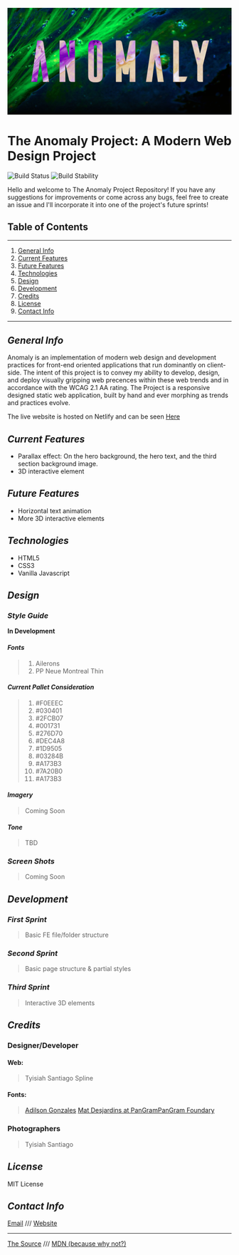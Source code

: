 ![The Anomaly Project Banner Image](/images/Banner%20Image.jpg "Anomaly")

# The Anomaly Project: A Modern Web Design Project 
![Build Status](https://img.shields.io/badge/Status-In%20Deisgn-brightgreen)
![Build Stability](https://img.shields.io/badge/Stability-Pre--Alpha-yellow)

Hello and welcome to The Anomaly Project Repository! If you have any suggestions for improvements or come across any bugs, feel free to create an issue and I'll incorporate it into one of the project's future sprints!

## Table of Contents

***

1. [General Info](#general-info)
2. [Current Features](#current-features)
3. [Future Features](#future-features)
4. [Technologies](#technologies)
5. [Design](#design)
6. [Development](#development)
7. [Credits](#credits)
8. [License](#license)
9. [Contact Info](#contact-info)

***

## _General Info_

Anomaly is an implementation of modern web design and development practices for front-end oriented applications that run dominantly on client-side. The intent of this project is to convey my ability to develop, design, and deploy visually gripping web precences within these web trends and in accordance with the WCAG 2.1 AA rating. The Project is a responsive designed static web application, built by hand and ever morphing as trends and practices evolve.

The live website is hosted on Netlify and can be seen [Here](https://anomaly.netlify.app/)

## _Current Features_

- Parallax effect: On the hero background, the hero text, and the third section background image.
- 3D interactive element

## _Future Features_

- Horizontal text animation
- More 3D interactive elements

## _Technologies_

- HTML5
- CSS3
- Vanilla Javascript

## _Design_

### _Style Guide_

**In Development**

#### _Fonts_

> 1. Ailerons
> 2. PP Neue Montreal Thin

#### _Current Pallet Consideration_

> 1. #F0EEEC
> 2. #030401
> 3. #2FCB07
> 4. #001731
> 5. #276D70
> 6. #DEC4A8
> 7. #1D9505
> 8. #03284B
> 9. #A173B3
> 10. #7A20B0
> 11. #A173B3

#### _Imagery_

> Coming Soon

#### _Tone_

> TBD

### _Screen Shots_

> Coming Soon

## _Development_

### _First Sprint_

> Basic FE file/folder structure

### _Second Sprint_

> Basic page structure & partial styles

### _Third Sprint_

> Interactive 3D elements

## _Credits_

### Designer/Developer

#### Web:
> Tyisiah Santiago
> Spline

#### Fonts: 
> [Adilson Gonzales](https://adilsongonzales.com/ailerons)
> [Mat Desjardins at PanGramPanGram Foundary](https://pangrampangram.com/products/neue-montreal)

### Photographers

> Tyisiah Santiago

## _License_

MIT License

## _Contact Info_

[Email](mailto:Tyisiahsantiago12@gmail.com)
///
[Website](https://www.hudsonvalleywebdesigns.com)

***

[The Source](https://github.com/Ty-ago/anomaly)
///
[MDN (because why not?)](https://developer.mozilla.org)
